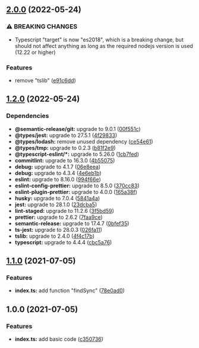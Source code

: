 ## [2.0.0](https://github.com/hasezoey/new-find-package-json/compare/v1.2.0...v2.0.0) (2022-05-24)


### ⚠ BREAKING CHANGES

* Typescript "target" is now "es2018", which is a breaking change, but should not affect anything
as long as the required nodejs version is used (12.22 or higher)

### Features

* remove "tslib" ([e91c6dd](https://github.com/hasezoey/new-find-package-json/commit/e91c6dd7ead410933b2f8cf4a065b61126c7b8da))

## [1.2.0](https://github.com/hasezoey/new-find-package-json/compare/v1.1.0...v1.2.0) (2022-05-24)


### Dependencies

* **@semantic-release/git:** upgrade to 9.0.1 ([00f551c](https://github.com/hasezoey/new-find-package-json/commit/00f551c28c509151d239b5b067911eb7275565d8))
* **@types/jest:** upgrade to 27.5.1 ([4f29833](https://github.com/hasezoey/new-find-package-json/commit/4f298336f2341bf5a53b363681cfd9961ee74ab9))
* **@types/lodash:** remove unused dependency ([ce54e61](https://github.com/hasezoey/new-find-package-json/commit/ce54e6135e6103aaa698a6a2c4295a3dd13eb580))
* **@types/tmp:** upgrade to 0.2.3 ([b81f2e9](https://github.com/hasezoey/new-find-package-json/commit/b81f2e9a86c7aa6c84d1d2db57a53b0ae13c460f))
* **@typescript-eslint/*:** upgrade to 5.26.0 ([1cb7fed](https://github.com/hasezoey/new-find-package-json/commit/1cb7fed8ea1196ca8bbd815052ba8530749ab67b))
* **commitlint:** upgrade to 16.3.0 ([4b55075](https://github.com/hasezoey/new-find-package-json/commit/4b55075035e279fc59a375cb19adb4a689d5f489))
* **debug:** upgrade to 4.1.7 ([06e8eea](https://github.com/hasezoey/new-find-package-json/commit/06e8eea9b1cd259f7e75cf4c95b354d9cf1e855b))
* **debug:** upgrade to 4.3.4 ([4e6eb1b](https://github.com/hasezoey/new-find-package-json/commit/4e6eb1b72dd7bc2945a40dc0985cfb901e92ce39))
* **eslint:** upgrade to 8.16.0 ([994f66e](https://github.com/hasezoey/new-find-package-json/commit/994f66eec68daab5b660217627380060ac39dca1))
* **eslint-config-prettier:** upgrade to 8.5.0 ([370cc83](https://github.com/hasezoey/new-find-package-json/commit/370cc8318f3c37652369084df1337ac600c1b9a6))
* **eslint-plugin-prettier:** upgrade to 4.0.0 ([165a38f](https://github.com/hasezoey/new-find-package-json/commit/165a38fce0fd3c9a5f6893928588ec3cc46ac8d5))
* **husky:** upgrade to 7.0.4 ([5841a4a](https://github.com/hasezoey/new-find-package-json/commit/5841a4a2e54390afa001af6e1ac41ffb52708acf))
* **jest:** upgrade to 28.1.0 ([23dcba5](https://github.com/hasezoey/new-find-package-json/commit/23dcba5748c57670357b405e0ad0f3f7ddd61673))
* **lint-staged:** upgrade to 11.2.6 ([3f5bd59](https://github.com/hasezoey/new-find-package-json/commit/3f5bd599472ba3ad6db56db080b62823492e58b8))
* **prettier:** upgrade to 2.6.2 ([7faa9ce](https://github.com/hasezoey/new-find-package-json/commit/7faa9ce2154e7d561fd72eafbd021848daefc7c6))
* **semantic-release:** upgrade to 17.4.7 ([0bfef35](https://github.com/hasezoey/new-find-package-json/commit/0bfef356ce18698179a8f8a20f421bf1b6ff2a89))
* **ts-jest:** upgrade to 28.0.3 ([026fa11](https://github.com/hasezoey/new-find-package-json/commit/026fa1151abe1b13f8b42d62521cc919fe6d7775))
* **tslib:** upgrade to 2.4.0 ([4f4c17b](https://github.com/hasezoey/new-find-package-json/commit/4f4c17b01faa33490982f48f7793fc2b305d9c8b))
* **typescript:** upgrade to 4.4.4 ([cbc5a76](https://github.com/hasezoey/new-find-package-json/commit/cbc5a7671c0f3b2f510be631cd2e35f1136c9b44))

## [1.1.0](https://github.com/hasezoey/new-find-package-json/compare/v1.0.0...v1.1.0) (2021-07-05)


### Features

* **index.ts:** add function "findSync" ([78e0ad0](https://github.com/hasezoey/new-find-package-json/commit/78e0ad07a16b8e1b972499bb2c4d2abffde3ca49))

## 1.0.0 (2021-07-05)


### Features

* **index.ts:** add basic code ([c350736](https://github.com/hasezoey/new-find-package-json/commit/c3507367ade66cd9f818f92c00eb2f55eaf533d1))
